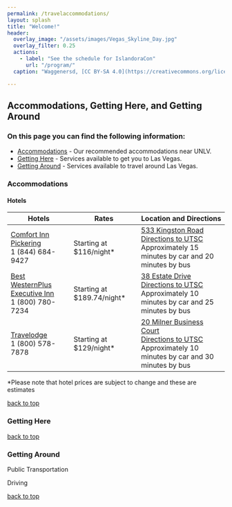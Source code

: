 ```yaml
---
permalink: /travelaccommodations/
layout: splash
title: "Welcome!"
header:
  overlay_image: "/assets/images/Vegas_Skyline_Day.jpg"
  overlay_filter: 0.25
  actions:
    - label: "See the schedule for IslandoraCon" 
      url: "/program/"
  caption: "Waggenersd, [CC BY-SA 4.0](https://creativecommons.org/licenses/by-sa/4.0), via Wikimedia Commons"

---
```


## <a name="top"/> Accommodations, Getting Here, and Getting Around


### On this page you can find the following information: 

* [Accommodations](#Accommodations) - Our recommended accommodations near UNLV.
* [Getting Here](#Getting-Here) - Services available to get you to Las Vegas.
* [Getting Around](#Getting-Around) - Services available to travel around Las Vegas. 

### <a name="Accommodations"/> Accommodations



#### Hotels

| Hotels | Rates | Location and Directions |
|---|---|---|
| [Comfort Inn Pickering](https://www.reservations.com/hotel/comfort-inn-pickering-on?rmcid=dsa&utm_source=googleads&gclid=CjwKCAiAoL6eBhA3EiwAXDom5n9sCxFV2S00hIxgV6YwXTEnK2DUaom1Rs9hC_HVU633wpqCDVXtkxoC0TQQAvD_BwE) <br> 1 (844) 684-9427 | Starting at $116/night* | [533 Kingston Road](https://goo.gl/maps/bhCJRNYSiqH95L6S9) <br> [Directions to UTSC](https://goo.gl/maps/1HKmVV46Jr3evSkL7) <br> Approximately 15 minutes by car and 20 minutes by bus |
| [Best WesternPlus Executive Inn](https://www.bestwestern.com/en_US/book/hotel-rooms.66088.html?iata=00171890&ssob=BLBWI0003G&cid=BLBWI0003G:yext:website:66088) <br> 1 (800) 780-7234 | Starting at $189.74/night* | [38 Estate Drive](https://goo.gl/maps/LkieqDZK4NWXKeRDA) <br> [Directions to UTSC](https://goo.gl/maps/KurPSSgDFfkvMYcb6) <br> Approximately 10 minutes by car and 25 minutes by bus |
| [Travelodge](https://www.wyndhamhotels.com/en-ca/travelodge) <br> 1 (800) 578-7878 | Starting at $129/night* | [20 Milner Business Court](https://goo.gl/maps/7dBthKkwdAEyU7Bw6) <br> [Directions to UTSC](https://goo.gl/maps/ux9svXPmx7zUsxcx6) <br> Approximately 10 minutes by car and 30 minutes by bus |

*Please note that hotel prices are subject to change and these are estimates

[back to top](#top)

### <a name="Getting-Here"/> Getting Here 


[back to top](#top)

### <a name="Getting-Around"/> Getting Around

Public Transportation



Driving




[back to top](#top)
